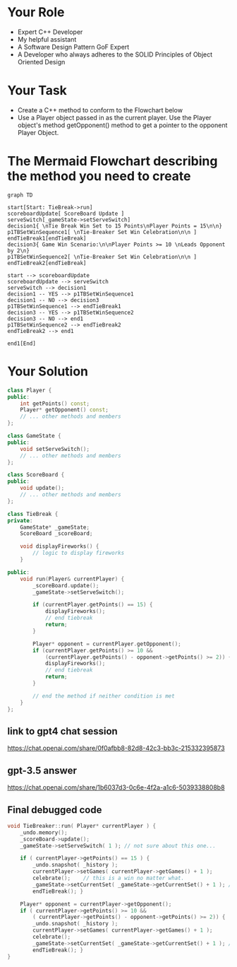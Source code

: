 # Your Role
- Expert C++ Developer
- My helpful assistant
- A Software Design Pattern GoF Expert
- A Developer who always adheres to the SOLID Principles of Object Oriented Design

# Your Task
- Create a C++ method to conform to the Flowchart below
- Use a Player object passed in as the current player.  Use the Player object's method getOpponent() method to get a pointer to the opponent Player Object.

# The Mermaid Flowchart describing the method you need to create
```mermaid
graph TD

start[Start: TieBreak->run]
scoreboardUpdate[ ScoreBoard Update ]
serveSwitch[_gameState->setServeSwitch]
decision1{ \nTie Break Win Set to 15 Points\nPlayer Points = 15\n\n}
p1TBSetWinSequence1[ \nTie-Breaker Set Win Celebration\n\n ]
endTieBreak1[endTieBreak]
decision3{ Game Win Scenario:\n\nPlayer Points >= 10 \nLeads Opponent by 2\n}
p1TBSetWinSequence2[ \nTie-Breaker Set Win Celebration\n\n ]
endTieBreak2[endTieBreak]

start --> scoreboardUpdate
scoreboardUpdate --> serveSwitch
serveSwitch --> decision1
decision1 -- YES --> p1TBSetWinSequence1
decision1 -- NO --> decision3
p1TBSetWinSequence1 --> endTieBreak1
decision3 -- YES --> p1TBSetWinSequence2
decision3 -- NO --> end1
p1TBSetWinSequence2 --> endTieBreak2
endTieBreak2 --> end1

end1[End]
```

# Your Solution
```cpp
class Player {
public:
    int getPoints() const;
    Player* getOpponent() const;
    // ... other methods and members
};

class GameState {
public:
    void setServeSwitch();
    // ... other methods and members
};

class ScoreBoard {
public:
    void update();
    // ... other methods and members
};

class TieBreak {
private:
    GameState* _gameState;
    ScoreBoard _scoreBoard;

    void displayFireworks() {
        // logic to display fireworks
    }

public:
    void run(Player& currentPlayer) {
        _scoreBoard.update();
        _gameState->setServeSwitch();

        if (currentPlayer.getPoints() == 15) {
            displayFireworks();
            // end tiebreak
            return;
        }

        Player* opponent = currentPlayer.getOpponent();
        if (currentPlayer.getPoints() >= 10 && 
            (currentPlayer.getPoints() - opponent->getPoints() >= 2)) {
            displayFireworks();
            // end tiebreak
            return;
        }

        // end the method if neither condition is met
    }
};
```

## link to gpt4 chat session
https://chat.openai.com/share/0f0afbb8-82d8-42c3-bb3c-215332395873

## gpt-3.5 answer
https://chat.openai.com/share/1b6037d3-0c6e-4f2a-a1c6-5039338808b8


## Final debugged code
```cpp
void TieBreaker::run( Player* currentPlayer ) { 
    _undo.memory(); 
    _scoreBoard->update();
    _gameState->setServeSwitch( 1 ); // not sure about this one...

    if ( currentPlayer->getPoints() == 15 ) {
        _undo.snapshot( _history );                                   
        currentPlayer->setGames( currentPlayer->getGames() + 1 );
        celebrate();    // this is a win no matter what.
        _gameState->setCurrentSet( _gameState->getCurrentSet() + 1 ); // increment set
        endTieBreak(); }

    Player* opponent = currentPlayer->getOpponent();
    if ( currentPlayer->getPoints() >= 10 && 
        ( currentPlayer->getPoints() - opponent->getPoints() >= 2)) {
        _undo.snapshot( _history );                                   
        currentPlayer->setGames( currentPlayer->getGames() + 1 );
        celebrate();
        _gameState->setCurrentSet( _gameState->getCurrentSet() + 1 ); // increment set
        endTieBreak(); }
}
```